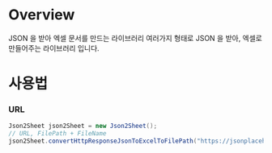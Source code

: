 
# Overview
JSON 을 받아 엑셀 문서를 만드는 라이브러리
여러가지 형태로 JSON 을 받아, 엑셀로 만들어주는 라이브러리 입니다. 

# 사용법
### URL

``` JAVA
Json2Sheet json2Sheet = new Json2Sheet();
// URL, FilePath + FileName
json2Sheet.convertHttpResponseJsonToExcelToFilePath("https://jsonplaceholder.typicode.com/comments", "test.xlsx");
```
